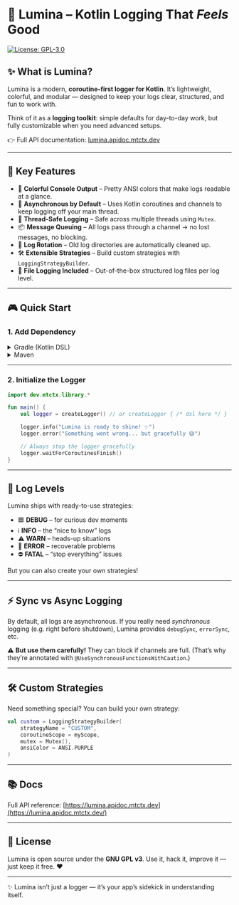 # 🌟 Lumina – Kotlin Logging That *Feels* Good

[![License: GPL-3.0](https://img.shields.io/badge/License-GPL%203.0-blue.svg)](https://www.gnu.org/licenses/gpl-3.0)

## ✨ What is Lumina?

Lumina is a modern, **coroutine-first logger for Kotlin**.
It’s lightweight, colorful, and modular — designed to keep your logs clear, structured, and fun to work with.

Think of it as a **logging toolkit**: simple defaults for day-to-day work, but fully customizable when you need advanced
setups.

👉 Full API documentation: [lumina.apidoc.mtctx.dev](https://lumina.apidoc.mtctx.dev/)

---

## 🎯 Key Features

* 🌈 **Colorful Console Output** – Pretty ANSI colors that make logs readable at a glance.
* 🚀 **Asynchronous by Default** – Uses Kotlin coroutines and channels to keep logging off your main thread.
* 🧵 **Thread-Safe Logging** – Safe across multiple threads using `Mutex`.
* 📦 **Message Queuing** – All logs pass through a channel → no lost messages, no blocking.
* 🔄 **Log Rotation** – Old log directories are automatically cleaned up.
* 🛠️ **Extensible Strategies** – Build custom strategies with `LoggingStrategyBuilder`.
* 📝 **File Logging Included** – Out-of-the-box structured log files per log level.

---

## 🎮 Quick Start

### 1. Add Dependency

<details>
<summary>Gradle (Kotlin DSL)</summary>

```kotlin
implementation("dev.mtctx.library:lumina:3.0.0")
```

</details>

<details>
<summary>Maven</summary>

```xml

<dependency>
    <groupId>dev.mtctx.librarydev.mtctx.library</groupId>
    <artifactId>lumina</artifactId>
    <version>3.0.0</version>
</dependency>
```

</details>

---

### 2. Initialize the Logger

```kotlin
import dev.mtctx.library.*

fun main() {
    val logger = createLogger() // or createLogger { /* dsl here */ }

    logger.info("Lumina is ready to shine! ✨")
    logger.error("Something went wrong... but gracefully 😅")

    // Always stop the logger gracefully
    logger.waitForCoroutinesFinish()
}
```

---

## 🎨 Log Levels

Lumina ships with ready-to-use strategies:

* 🟦 **DEBUG** – for curious dev moments
* ℹ️ **INFO** – the “nice to know” logs
* ⚠️ **WARN** – heads-up situations
* 🔴 **ERROR** – recoverable problems
* ⛔ **FATAL** – “stop everything” issues

But you can also create your own strategies!

---

## ⚡ Sync vs Async Logging

By default, all logs are asynchronous.
If you really need *synchronous* logging (e.g. right before shutdown), Lumina provides `debugSync`, `errorSync`, etc.

⚠️ **But use them carefully!** They can block if channels are full. (That’s why they’re annotated with
`@UseSynchronousFunctionsWithCaution`.)

---

## 🛠️ Custom Strategies

Need something special? You can build your own strategy:

```kotlin
val custom = LoggingStrategyBuilder(
    strategyName = "CUSTOM",
    coroutineScope = myScope,
    mutex = Mutex(),
    ansiColor = ANSI.PURPLE
)
```

---

## 📚 Docs

Full API reference: [https://lumina.apidoc.mtctx.dev](https://lumina.apidoc.mtctx.dev/)

---

## 📜 License

Lumina is open source under the **GNU GPL v3**.
Use it, hack it, improve it — just keep it free. ❤️

---

✨ Lumina isn’t just a logger — it’s your app’s sidekick in understanding itself.